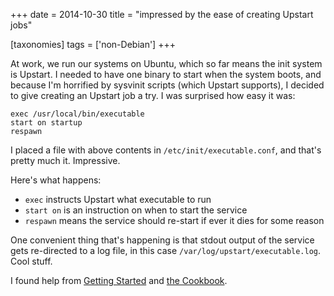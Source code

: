 +++
date = 2014-10-30
title = "impressed by the ease of creating Upstart jobs"

[taxonomies]
tags = ['non-Debian']
+++

At work, we run our systems on Ubuntu, which so far means the init
system is Upstart. I needed to have one binary to start when the system
boots, and because I'm horrified by sysvinit scripts (which Upstart
supports), I decided to give creating an Upstart job a try. I was
surprised how easy it was:

    exec /usr/local/bin/executable
    start on startup
    respawn

I placed a file with above contents in `/etc/init/executable.conf`, and
that's pretty much it. Impressive.

Here's what happens:

-   `exec` instructs Upstart what executable to run
-   `start on` is an instruction on when to start the service
-   `respawn` means the service should re-start if ever it dies for some
    reason

One convenient thing that's happening is that stdout output of the
service gets re-directed to a log file, in this case
`/var/log/upstart/executable.log`. Cool stuff.

I found help from [Getting Started] and [the Cookbook].

  [Getting Started]: http://upstart.ubuntu.com/getting-started.html
  [the Cookbook]: http://upstart.ubuntu.com/cookbook
